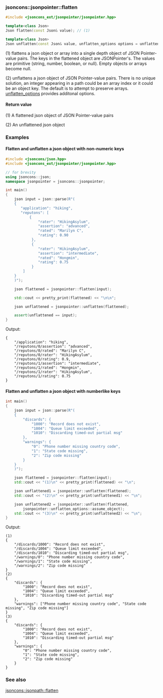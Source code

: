 ### jsoncons::jsonpointer::flatten

```c++
#include <jsoncons_ext/jsonpointer/jsonpointer.hpp>

template<class Json>
Json flatten(const Json& value); // (1)

template<class Json>
Json unflatten(const Json& value, unflatten_options options = unflatten_options::none); // (2) (since v0.150.0)
```

(1) flattens a json object or array into a single depth object of JSON Pointer-value pairs.
The keys in the flattened object are JSONPointer's.
The values are primitive (string, number, boolean, or null). Empty objects or arrays become null.

(2) unflattens a json object of JSON Pointer-value pairs. There is no unique solution,
an integer appearing in a path could be an array index or it could be an object key.
The default is to attempt to preserve arrays. [unflatten_options](unflatten_options.md) 
provides additonal options.

#### Return value

(1) A flattened json object of JSON Pointer-value pairs

(2) An unflattened json object

### Examples

#### Flatten and unflatten a json object with non-numeric keys

```c++
#include <jsoncons/json.hpp>
#include <jsoncons_ext/jsonpointer/jsonpointer.hpp>

// for brevity
using jsoncons::json; 
namespace jsonpointer = jsoncons::jsonpointer;

int main()
{
    json input = json::parse(R"(
    {
       "application": "hiking",
       "reputons": [
           {
               "rater": "HikingAsylum",
               "assertion": "advanced",
               "rated": "Marilyn C",
               "rating": 0.90
            },
            {
               "rater": "HikingAsylum",
               "assertion": "intermediate",
               "rated": "Hongmin",
               "rating": 0.75
            }    
        ]
    }
    )");

    json flattened = jsonpointer::flatten(input);

    std::cout << pretty_print(flattened) << "\n\n";

    json unflattened = jsonpointer::unflatten(flattened);

    assert(unflattened == input);
}
```
Output:
```
{
    "/application": "hiking",
    "/reputons/0/assertion": "advanced",
    "/reputons/0/rated": "Marilyn C",
    "/reputons/0/rater": "HikingAsylum",
    "/reputons/0/rating": 0.9,
    "/reputons/1/assertion": "intermediate",
    "/reputons/1/rated": "Hongmin",
    "/reputons/1/rater": "HikingAsylum",
    "/reputons/1/rating": 0.75
}
```

#### Flatten and unflatten a json object with numberlike keys

```c++
int main()
{
    json input = json::parse(R"(
    {
        "discards": {
            "1000": "Record does not exist",
            "1004": "Queue limit exceeded",
            "1010": "Discarding timed-out partial msg"
        },
        "warnings": {
            "0": "Phone number missing country code",
            "1": "State code missing",
            "2": "Zip code missing"
        }
    }
    )");

    json flattened = jsonpointer::flatten(input);
    std::cout << "(1)\n" << pretty_print(flattened) << "\n";

    json unflattened1 = jsonpointer::unflatten(flattened);
    std::cout << "(2)\n" << pretty_print(unflattened1) << "\n";

    json unflattened2 = jsonpointer::unflatten(flattened,
        jsonpointer::unflatten_options::assume_object);
    std::cout << "(3)\n" << pretty_print(unflattened2) << "\n";
}
```
Output:
```
(1)
{
    "/discards/1000": "Record does not exist",
    "/discards/1004": "Queue limit exceeded",
    "/discards/1010": "Discarding timed-out partial msg",
    "/warnings/0": "Phone number missing country code",
    "/warnings/1": "State code missing",
    "/warnings/2": "Zip code missing"
}
(2)
{
    "discards": {
        "1000": "Record does not exist",
        "1004": "Queue limit exceeded",
        "1010": "Discarding timed-out partial msg"
    },
    "warnings": ["Phone number missing country code", "State code missing", "Zip code missing"]
}
(3)
{
    "discards": {
        "1000": "Record does not exist",
        "1004": "Queue limit exceeded",
        "1010": "Discarding timed-out partial msg"
    },
    "warnings": {
        "0": "Phone number missing country code",
        "1": "State code missing",
        "2": "Zip code missing"
    }
}
```
### See also

[jsoncons::jsonpath::flatten](../jsonpath/flatten.md)
